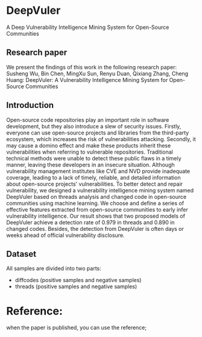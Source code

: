 # DeepVuler
A Deep Vulnerability Intelligence Mining System for Open-Source Communities

## Research paper
We present the findings of this work in the following research paper:
Susheng Wu, Bin Chen, MingXu Sun, Renyu Duan, Qixiang Zhang, Cheng Huang: DeepVuler: A Vulnerability Intelligence Mining System for Open-Source Communities
## Introduction
Open-source code repositories play an important role in software development, but they also introduce a slew of security issues. Firstly, everyone can use open-source projects and libraries from the third-party ecosystem, which increases the risk of vulnerabilities attacking. Secondly, it may cause a domino effect and make these products inherit these vulnerabilities when referring to vulnerable repositories. Traditional technical methods were unable to detect these public flaws in a timely manner, leaving these developers in an insecure situation. Although vulnerability management institutes like CVE and NVD provide inadequate coverage, leading to a lack of timely, reliable, and detailed information about open-source projects' vulnerabilities. To better detect and repair vulnerability, we designed a vulnerability intelligence mining system named DeepVuler based on threads analysis and changed code in open-source communities using machine learning. We choose and define a series of effective features extracted from open-source communities to early infer vulnerability intelligence. Our result shows that two proposed models of DeepVuler achieve a detection rate of 0.979 in threads and 0.890 in changed codes. Besides, the detection from DeepVuler is often days or weeks ahead of official vulnerability disclosure.

## Dataset
All samples are divided into two parts:
- diffcodes (positive samples and negative samples)
- threads   (positive samples and negative samples)

# Reference:
when the paper is published, you can use the reference;
